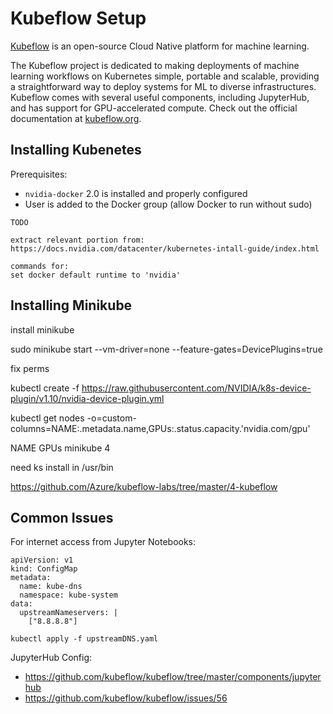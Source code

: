 # Kubeflow Setup

[Kubeflow](https://github.com/kubeflow/kubeflow) is an open-source Cloud Native platform for machine learning. 

The Kubeflow project is dedicated to making deployments of machine learning workflows on Kubernetes simple, portable and scalable, providing a straightforward way to deploy systems for ML to diverse infrastructures. Kubeflow comes with several useful components, including JupyterHub, and has support for GPU-accelerated compute. Check out the official documentation at [kubeflow.org](http://kubeflow.org/).

## Installing Kubenetes

Prerequisites:

* `nvidia-docker` 2.0 is installed and properly configured
* User is added to the Docker group (allow Docker to run without sudo)

```
TODO

extract relevant portion from:
https://docs.nvidia.com/datacenter/kubernetes-intall-guide/index.html

commands for:
set docker default runtime to 'nvidia'
```

## Installing Minikube

install minikube

sudo minikube start --vm-driver=none --feature-gates=DevicePlugins=true

fix perms

kubectl create -f https://raw.githubusercontent.com/NVIDIA/k8s-device-plugin/v1.10/nvidia-device-plugin.yml

kubectl get nodes -o=custom-columns=NAME:.metadata.name,GPUs:.status.capacity.'nvidia\.com/gpu'

NAME       GPUs
minikube   4

need ks install in /usr/bin

https://github.com/Azure/kubeflow-labs/tree/master/4-kubeflow

## Common Issues

For internet access from Jupyter Notebooks:

```
apiVersion: v1
kind: ConfigMap
metadata:
  name: kube-dns
  namespace: kube-system
data:
  upstreamNameservers: |
    ["8.8.8.8"]
```

`kubectl apply -f upstreamDNS.yaml`

JupyterHub Config:

* https://github.com/kubeflow/kubeflow/tree/master/components/jupyterhub
* https://github.com/kubeflow/kubeflow/issues/56



